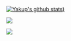 
[![Yakup's github stats](https://github-readme-stats.vercel.app/api?username=yakuplacin&theme=codeSTACKr&show_icons=true))](https://github.com/anuraghazra/github-readme-stats)

![](https://github-readme-stats.vercel.app/api/top-langs/?username=yakuplacin&theme=codeSTACKr&hide_border=false&include_all_commits=false&count_private=false&layout=compact)

[![](https://visitcount.itsvg.in/api?id=yakuplacin)](https://visitcount.itsvg.in)
